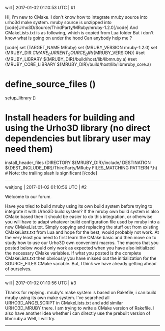will | 2017-01-02 01:10:53 UTC | #1

Hi, i'm new to CMake. I don't know how to integrate mruby source into urho3d make system.
mruby source is unzipped into [code]Urho3D/Source/ThirdParty/MRuby/mruby-1.2.0[/code]
And CMakeLists.txt is as following, which is copied from Lua folder
But i don't know what is going on under the hood
Can anybody help me ?

[code]
set (TARGET_NAME MRuby)
set (MRUBY_VERSION mruby-1.2.0)
set (MRUBY_DIR ${CMAKE_CURRENT_SOURCE_DIR}/${MRUBY_VERSION})
#set (MRUBY_LIBRARY ${MRUBY_DIR}/build/host/lib/libmruby.a)
#set (MRUBY_CORE_LIBRARY ${MRUBY_DIR}/build/host/lib/libmruby_core.a)

# define_source_files ()
setup_library ()

# Install headers for building and using the Urho3D library (no direct dependencies but library user may need them)
install_header_files (DIRECTORY ${MRUBY_DIR}/include/ DESTINATION ${DEST_INCLUDE_DIR}/ThirdParty/MRuby FILES_MATCHING PATTERN *.h)  # Note: the trailing slash is significant
[/code]

-------------------------

weitjong | 2017-01-02 01:10:56 UTC | #2

Welcome to our forum.

Have you tried to build mruby using its own build system before trying to integrate it with Urho3D build system? If the mruby own build system is also CMake based then it should be easier to do this integration, or otherwise you will have to adapt whatever build configuration file used by mruby into a new CMakeList.txt. Simply copying and replacing the stuff out from existing CMakeLists.txt from Lua and hope for the best, would probably not work. At the very least you need to first learn the CMake basic and then move on to study how to use our Urho3D own convenient macros. The macros that you posted below would only work as expected when you have also initialized the necessary CMake variables. If what you posted is the complete CMakeLists.txt then obviously you have missed out the initialization for the SOURCE_FILES CMake variable. But, I think we have already getting ahead of ourselves.

-------------------------

will | 2017-01-02 01:10:56 UTC | #3

Thanks for replying.
mruby's make system is based on Rakefile, i can build mruby using its own make system.
I've searched all URHO3D_ANGELSCRIPT in CMakeLists.txt and add similar URHO3D_MRUBY there.
I am trying to write a CMake version of Rakefile. I also have another idea whether i can directly use the prebuilt version of libmruby.a
Well, I will try.

-------------------------

